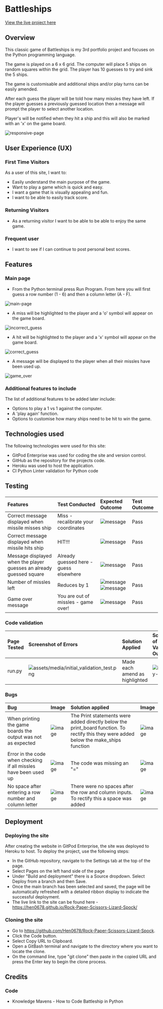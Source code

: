 
# Battleships

[View the live project here](https://my-battleship-game-86778a82a963.herokuapp.com/)

## Overview
This classic game of Battleships is my 3rd portfolio project and focuses on the Python programming language.  

The game is played on a 6 x 6 grid. The computer will place 5 ships on random squares within the grid. The player has 10 guesses to try and sink the 5 ships. 

The game is customisable and additional ships and/or play turns can be easily amended. 

After each guess the player will be told how many missles they have left. If the player guesses a previously guessed location then a message will prompt the player to select another location.  

Player's will be notified when they hit a ship and this will also be marked with an 'x' on the game board. 

![responsive-page](assets/media/responsive_image.png)

## User Experience (UX) 

### First Time Visitors
As a user of this site, I want to: 

* Easily understand the main purpose of the game.
* Want to play a game which is quick and easy.
* I want a game that is visually appealing and fun.
* I want to be able to easily track score.

### Returning Visitors
* As a returning visitor I want to be able to be able to enjoy the same game.

### Frequent user
* I want to see if I can continue to post personal best scores.

## Features

### Main page 

* From the Python terminal press Run Program. From here you will first guess a row number (1 - 6) and then a column letter (A - F).

![main-page](assets/media/homescreen.png)

* A miss will be highlighted to the player and a 'o' symbol will appear on the game board.

![incorrect_guess](assets/media/game_screen_after_incorrect.png)

* A hit will be highlighted to the player and a 'x' symbol will appear on the game board. 

![correct_guess](assets/media/correct_guess.png)

* A message will be displayed to the player when all their missles have been used up.

![game_over](assets/media/game_over.png)

### Additional features to include 
The list of additional features to be added later include:

* Options to play a 1 vs 1 against the computer.
* A 'play again' function.
* Options to customise how many ships need to be hit to win the game.

## Technologies used
The following technologies were used for this site:

* GitPod Enterprise was used for coding the site and version control.
* GitHub as the repository for the projects code.
* Heroku was used to host the application.
* CI Python Linter validation for Python code

## Testing

###
|Features|Test Conducted|Expected Outcome|Test Outcome|
|:----|:----|:----|:----|
|Correct message displayed when missile misses ship|Miss - recalibrate your coordinates|![message](assets/media/miss_message.png)|Pass|
|Correct message displayed when missile hits ship|HIT!!!|![message](assets/media/hit_message.png)|Pass|
|Message displayed when the player guesses an already guessed square|Already guessed here - guess elsewhere|![message](assets/media/already_guessed_message.png)|Pass|
|Number of missles left|Reduces by 1|![message](assets/media/missles_left_2.png)![message](assets/media/missles_left_3.png)|Pass|
|Game over message|You are out of missles - game over!|![message](assets/media/game_over.png)|Pass|

### Code validation
|Page Tested|Screenshot of Errors|Solution Applied|Screenshot of Clear Validator Output|Test Outcome|
|:----|:----|:----|:----|:----|
|run.py|![assets/media/initial_validation_test.png](assets/media/initial_validation_test.png)|Made each amend as highlighted|![index.run.py-retest](assets/media/python_code_re-validation_test.png)|Pass|

### Bugs
|Bug|Image|Solution applied|Image|
|:----|:----|:----|:----|
|When printing the game boards the output was not as expected|![image](assets/media/game_board_error.png)|The Print statements were added directly below the print_board function. To rectify this they were added below the make_ships function|![image](assets/media/game_board_fix.png)|
|Error in the code when checking if all missles have been used up|![image](assets/media/missile_error_message.png)|The code was missing an "="|![image](assets/media/missile_error_message_fix.png)|
|No space after entering a row number and column letter|![image](assets/media/row_and_column_error.png)|There were no spaces after the row and column inputs. To rectify this a space was added|![image](assets/media/row_and_column_fix.png)|

## Deployment 
### Deploying the site
After creating the website in GitPod Enterprise, the site was deployed to Heroku to host. To deploy the project, use the following steps:
* In the GitHub repository, navigate to the Settings tab at the top of the page.
* Select Pages on the left hand side of the page
* Under "Build and deployment" there is a Source dropdown. Select Deploy from a branch and then Save.
* Once the main branch has been selected and saved, the page will be automatically refreshed with a detailed ribbon display to indicate the successful deployment.
* The live link to the site can be found here - https://hen0678.github.io/Rock-Paper-Scissors-Lizard-Spock/

### Cloning the site

* Go to https://github.com/Hen0678/Rock-Paper-Scissors-Lizard-Spock. 
* Click the Code button. 
* Select Copy URL to Clipboard.
* Open a GitBash terminal and navigate to the directory where you want to locate the clone.
* On the command line, type "git clone" then paste in the copied URL and press the Enter key to begin the clone process.

## Credits

### Code
* Knowledge Mavens - How to Code Battleship in Python 














 
